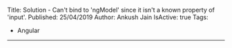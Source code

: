 Title: Solution - Can't bind to 'ngModel' since it isn't a known property of 'input'.
Published: 25/04/2019
Author: Ankush Jain
IsActive: true
Tags:
  - Angular
---
